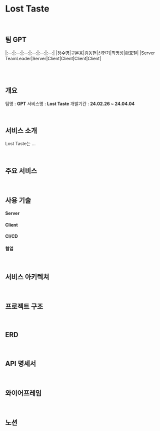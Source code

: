 
# **Lost Taste**

<br>

## 팀 GPT 
|:--:|:--:|:--:|:--:|:--:|:--:|
|장수영|구본웅|김동현|신현기|최명성|황호철|
|Server<br>TeamLeader|Server|Client|Client|Client|Client|

<br>
<br>

## 개요

팀명 : **GPT**
서비스명 : **Lost Taste**
개발기간 : **24.02.26 ~ 24.04.04**

<br>

## 서비스 소개

Lost Taste는 ...

<br>

## 주요 서비스

<br>

## 사용 기술

#### **Server**

#### **Client**

#### **CI/CD**

#### **협업**

<br>

## 서비스 아키텍쳐

<br>

## 프로젝트 구조

<br>

## ERD

<br>

## API 명세서

<br>

## 와이어프레임

<br>

## 노션